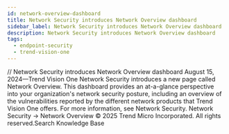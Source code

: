 ```yaml
---
id: network-overview-dashboard
title: Network Security introduces Network Overview dashboard
sidebar_label: Network Security introduces Network Overview dashboard
description: Network Security introduces Network Overview dashboard
tags:
  - endpoint-security
  - trend-vision-one
---
```


/*<![CDATA[*/ $('#title').html($('meta[name=map-description]').attr('content')); /*]]>*/ Network Security introduces Network Overview dashboard August 15, 2024—Trend Vision One Network Security introduces a new page called Network Overview. This dashboard provides an at-a-glance perspective into your organization's network security posture, including an overview of the vulnerabilities reported by the different network products that Trend Vision One offers. For more information, see Network Security. Network Security → Network Overview © 2025 Trend Micro Incorporated. All rights reserved.Search Knowledge Base